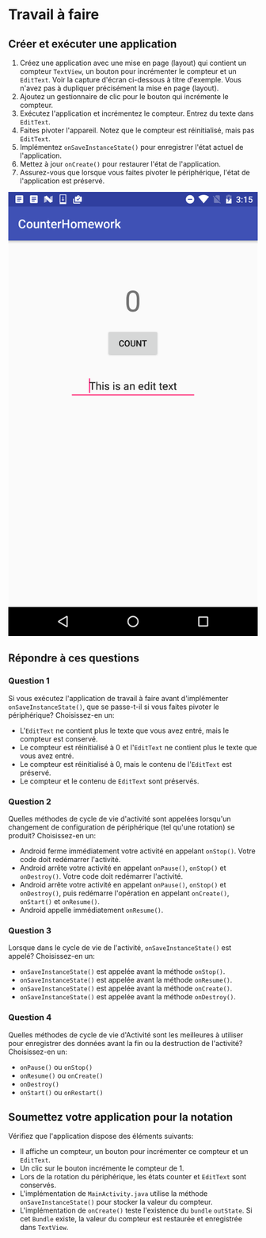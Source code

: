 # Travail à faire

## Créer et exécuter une application

1. Créez une application avec une mise en page (layout) qui contient un compteur `TextView`, un bouton pour incrémenter le compteur et un `EditText`. Voir la capture d'écran ci-dessous à titre d'exemple. Vous n'avez pas à dupliquer précisément la mise en page (layout).
2. Ajoutez un gestionnaire de clic pour le bouton qui incrémente le compteur.
3. Exécutez l'application et incrémentez le compteur. Entrez du texte dans `EditText`.
4. Faites pivoter l'appareil. Notez que le compteur est réinitialisé, mais pas `EditText`.
5. Implémentez `onSaveInstanceState()` pour enregistrer l'état actuel de l'application.
6. Mettez à jour `onCreate()` pour restaurer l'état de l'application.
7. Assurez-vous que lorsque vous faites pivoter le périphérique, l'état de l'application est préservé.

![screenshot](./images/screenshot.png)

## Répondre à ces questions

### **Question 1**

Si vous exécutez l'application de travail à faire avant d'implémenter `onSaveInstanceState()`, que se passe-t-il si vous faites pivoter le périphérique? Choisissez-en un:

* L'`EditText` ne contient plus le texte que vous avez entré, mais le compteur est conservé.
* Le compteur est réinitialisé à 0 et l'`EditText` ne contient plus le texte que vous avez entré.
* Le compteur est réinitialisé à 0, mais le contenu de l'`EditText` est préservé.
* Le compteur et le contenu de `EditText` sont préservés.

### **Question 2**

Quelles méthodes de cycle de vie d'activité sont appelées lorsqu'un changement de configuration de périphérique (tel qu'une rotation) se produit? Choisissez-en un:

* Android ferme immédiatement votre activité en appelant `onStop()`. Votre code doit redémarrer l'activité.
* Android arrête votre activité en appelant `onPause()`, `onStop()` et `onDestroy()`. Votre code doit redémarrer l'activité.
* Android arrête votre activité en appelant `onPause()`, `onStop()` et `onDestroy()`, puis redémarre l'opération en appelant `onCreate()`, `onStart()` et `onResume()`.
* Android appelle immédiatement `onResume()`.

### **Question 3**

Lorsque dans le cycle de vie de l'activité, `onSaveInstanceState()` est appelé? Choisissez-en un:

* `onSaveInstanceState()` est appelée avant la méthode `onStop()`.
* `onSaveInstanceState()` est appelée avant la méthode `onResume()`.
* `onSaveInstanceState()` est appelée avant la méthode `onCreate()`.
* `onSaveInstanceState()` est appelée avant la méthode `onDestroy()`.

### **Question 4**

Quelles méthodes de cycle de vie d'Activité sont les meilleures à utiliser pour enregistrer des données avant la fin ou la destruction de l'activité? Choisissez-en un:

* `onPause()` ou `onStop()`
* `onResume()` ou `onCreate()`
* `onDestroy()`
* `onStart()` ou `onRestart()`

## Soumettez votre application pour la notation

Vérifiez que l'application dispose des éléments suivants:

* Il affiche un compteur, un bouton pour incrémenter ce compteur et un `EditText`.
* Un clic sur le bouton incrémente le compteur de 1.
* Lors de la rotation du périphérique, les états counter et `EditText` sont conservés.
* L'implémentation de `MainActivity.java` utilise la méthode `onSaveInstanceState()` pour stocker la valeur du compteur.
* L'implémentation de `onCreate()` teste l'existence du `bundle` `outState`. Si cet `Bundle` existe, la valeur du compteur est restaurée et enregistrée dans `TextView`.
